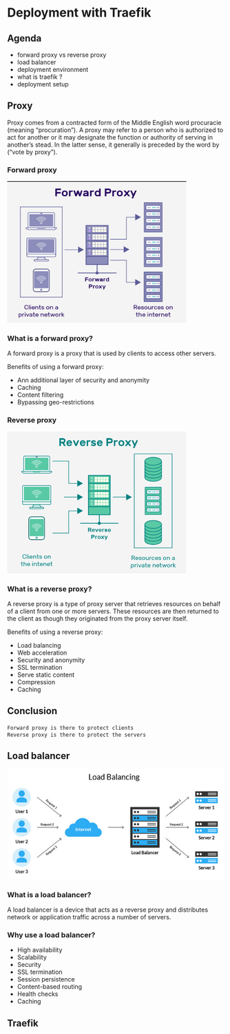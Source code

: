# Deployment with Traefik

## Agenda

- forward proxy vs reverse proxy
- load balancer
- deployment environment
- what is traefik ?
- deployment setup

## Proxy

Proxy comes from a contracted form of the Middle English word procuracie (meaning “procuration”).
A proxy may refer to a person who is authorized to act for another or it may designate the
function or authority of serving in another’s stead. In the latter sense, it generally is
preceded by the word by (“vote by proxy”).

### Forward proxy

<img src="../images/forward-proxy.png" height="328" width="416" alt="forward-proxy">

### What is a forward proxy?

A forward proxy is a proxy that is used by clients to access other servers.

Benefits of using a forward proxy:

- Ann additional layer of security and anonymity
- Caching
- Content filtering
- Bypassing geo-restrictions

### Reverse proxy

<img src="../images/reverse-proxy.png" height="328" width="416" alt="reverse-proxy">

### What is a reverse proxy?

A reverse proxy is a type of proxy server that retrieves resources on behalf of a client from one or more servers. 
These resources are then returned to the client as though they originated from the proxy server itself.


Benefits of using a reverse proxy:

- Load balancing
- Web acceleration
- Security and anonymity
- SSL termination
- Serve static content
- Compression
- Caching

## Conclusion

    Forward proxy is there to protect clients
    Reverse proxy is there to protect the servers

## Load balancer

<img src="../images/load-balancer.png" height="255" width="615" alt="load-balancer">

### What is a load balancer?

A load balancer is a device that acts as a reverse proxy and distributes network or application traffic across a
number of servers.


### Why use a load balancer?

- High availability
- Scalability
- Security
- SSL termination
- Session persistence
- Content-based routing
- Health checks
- Caching

## Traefik




